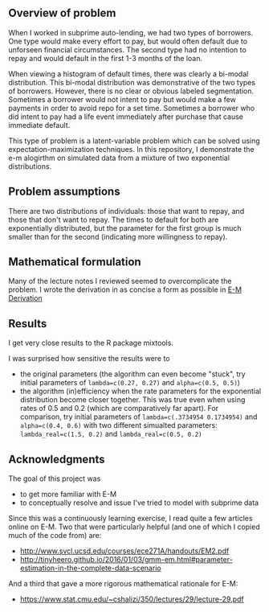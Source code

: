 ## Overview of problem

When I worked in subprime auto-lending, we had two types of borrowers.  One type would make every effort to pay, but would often default due to unforseen financial circumstances.  The second type had no intention to repay and would default in the first 1-3 months of the loan.  

When viewing a histogram of default times, there was clearly a bi-modal distribution.  This bi-modal distribution was demonstrative of the two types of borrowers.  However, there is no clear or obvious labeled segmentation.  Sometimes a borrower would not intent to pay but would make a few payments in order to avoid repo for a set time.  Sometimes a borrower who did intent to pay had a life event immediately after purchase that cause immediate default.

This type of problem is a latent-variable problem which can be solved using expectation-maximization techniques.  In this repository, I demonstrate the e-m alogirthm on simulated data from a mixture of two exponential distributions.  

## Problem assumptions

There are two distributions of individuals: those that want to repay, and those that don't want to repay.  The times to default for both are exponentially distributed, but the parameter for the first group is much smaller than for the second (indicating more willingness to repay).  

## Mathematical formulation

Many of the lecture notes I reviewed seemed to overcomplicate the problem.  I wrote the derivation in as concise a form as possible in [E-M Derivation](./explanation.pdf)

## Results

I get very close results to the R package mixtools.  

I was surprised how sensitive the results were to 
* the original parameters (the algorithm can even become "stuck", try initial parameters of `lambda=c(0.27, 0.27)` and `alpha=c(0.5, 0.5)`)
* the algorithm (in)efficiency when the rate parameters for the exponential distribution become closer together.  This was true even when using rates of 0.5 and 0.2 (which are comparatively far apart).  For comparison, try initial parameters of `lambda=c(.3734954 0.1734954)` and `alpha=c(0.4, 0.6)` with two different simualted parameters: `lambda_real=c(1.5, 0.2)` and `lambda_real=c(0.5, 0.2)`

## Acknowledgments

The goal of this project was 
* to get more familiar with E-M
* to conceptually resolve and issue I've tried to model with subprime data

Since this was a continuously learning exercise, I read quite a few articles online on E-M.  Two that were particularly helpful (and one of which I copied much of the code from) are:
* http://www.svcl.ucsd.edu/courses/ece271A/handouts/EM2.pdf
* http://tinyheero.github.io/2016/01/03/gmm-em.html#parameter-estimation-in-the-complete-data-scenario

And a third that gave a more rigorous mathematical rationale for E-M:
* https://www.stat.cmu.edu/~cshalizi/350/lectures/29/lecture-29.pdf